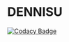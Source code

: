 # DENNISU

[![Codacy Badge](https://api.codacy.com/project/badge/Grade/685187f38a744d07aa97213ffcece406)](https://app.codacy.com/app/djrozenbaum1/DENNISU?utm_source=github.com&utm_medium=referral&utm_content=DENNISROZENBAUM/DENNISU&utm_campaign=badger)